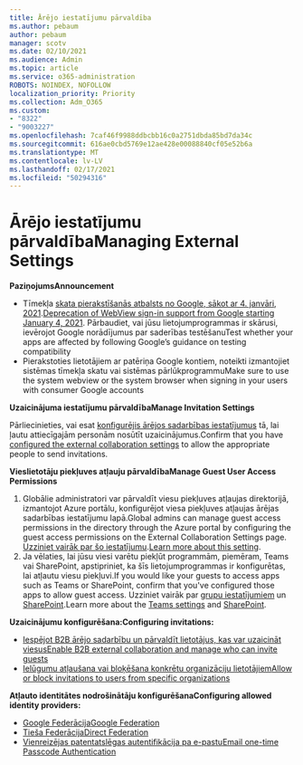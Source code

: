 ```yaml
---
title: Ārējo iestatījumu pārvaldība
ms.author: pebaum
author: pebaum
manager: scotv
ms.date: 02/10/2021
ms.audience: Admin
ms.topic: article
ms.service: o365-administration
ROBOTS: NOINDEX, NOFOLLOW
localization_priority: Priority
ms.collection: Adm_O365
ms.custom:
- "8322"
- "9003227"
ms.openlocfilehash: 7caf46f9988ddbcbb16c0a2751dbda85bd7da34c
ms.sourcegitcommit: 616ae0cbd5769e12ae428e00088840cf05e52b6a
ms.translationtype: MT
ms.contentlocale: lv-LV
ms.lasthandoff: 02/17/2021
ms.locfileid: "50294316"
---
```

# <a name="managing-external-settings"></a><span data-ttu-id="ce85d-102">Ārējo iestatījumu pārvaldība</span><span class="sxs-lookup"><span data-stu-id="ce85d-102">Managing External Settings</span></span>

<span data-ttu-id="ce85d-103">**Paziņojums**</span><span class="sxs-lookup"><span data-stu-id="ce85d-103">**Announcement**</span></span>

- <span data-ttu-id="ce85d-104">Tīmekļa [skata pierakstīšanās atbalsts no Google, sākot ar 4. janvāri, 2021](https://docs.microsoft.com/azure/active-directory/external-identities/google-federation?WT.mc_id=Portal-Microsoft_Azure_Support#deprecation-of-webview-sign-in-support).</span><span class="sxs-lookup"><span data-stu-id="ce85d-104">[Deprecation of WebView sign-in support from Google starting January 4, 2021](https://docs.microsoft.com/azure/active-directory/external-identities/google-federation?WT.mc_id=Portal-Microsoft_Azure_Support#deprecation-of-webview-sign-in-support).</span></span> <span data-ttu-id="ce85d-105">Pārbaudiet, vai jūsu lietojumprogrammas ir skārusi, ievērojot Google norādījumus par saderības testēšanu</span><span class="sxs-lookup"><span data-stu-id="ce85d-105">Test whether your apps are affected by following Google’s guidance on testing compatibility</span></span>
- <span data-ttu-id="ce85d-106">Pierakstoties lietotājiem ar patēriņa Google kontiem, noteikti izmantojiet sistēmas tīmekļa skatu vai sistēmas pārlūkprogrammu</span><span class="sxs-lookup"><span data-stu-id="ce85d-106">Make sure to use the system webview or the system browser when signing in your users with consumer Google accounts</span></span>

<span data-ttu-id="ce85d-107">**Uzaicinājuma iestatījumu pārvaldība**</span><span class="sxs-lookup"><span data-stu-id="ce85d-107">**Manage Invitation Settings**</span></span>

<span data-ttu-id="ce85d-108">Pārliecinieties, vai esat [konfigurējis ārējos sadarbības iestatījumus](https://docs.microsoft.com/azure/active-directory/external-identities/delegate-invitations?WT.mc_id=Portal-Microsoft_Azure_Support) tā, lai ļautu attiecīgajām personām nosūtīt uzaicinājumus.</span><span class="sxs-lookup"><span data-stu-id="ce85d-108">Confirm that you have [configured the external collaboration settings](https://docs.microsoft.com/azure/active-directory/external-identities/delegate-invitations?WT.mc_id=Portal-Microsoft_Azure_Support) to allow the appropriate people to send invitations.</span></span>

<span data-ttu-id="ce85d-109">**Vieslietotāju piekļuves atļauju pārvaldība**</span><span class="sxs-lookup"><span data-stu-id="ce85d-109">**Manage Guest User Access Permissions**</span></span>

1. <span data-ttu-id="ce85d-110">Globālie administratori var pārvaldīt viesu piekļuves atļaujas direktorijā, izmantojot Azure portālu, konfigurējot viesa piekļuves atļaujas ārējas sadarbības iestatījumu lapā.</span><span class="sxs-lookup"><span data-stu-id="ce85d-110">Global admins can manage guest access permissions in the directory through the Azure portal by configuring the guest access permissions on the External Collaboration Settings page.</span></span> <span data-ttu-id="ce85d-111">[Uzziniet vairāk par šo iestatījumu](https://docs.microsoft.com/azure/active-directory/fundamentals/users-default-permissions?WT.mc_id=Portal-Microsoft_Azure_Support).</span><span class="sxs-lookup"><span data-stu-id="ce85d-111">[Learn more about this setting](https://docs.microsoft.com/azure/active-directory/fundamentals/users-default-permissions?WT.mc_id=Portal-Microsoft_Azure_Support).</span></span>
2. <span data-ttu-id="ce85d-112">Ja vēlaties, lai jūsu viesi varētu piekļūt programmām, piemēram, Teams vai SharePoint, apstipriniet, ka šīs lietojumprogrammas ir konfigurētas, lai atļautu viesu piekļuvi.</span><span class="sxs-lookup"><span data-stu-id="ce85d-112">If you would like your guests to access apps such as Teams or SharePoint, confirm that you've configured those apps to allow guest access.</span></span> <span data-ttu-id="ce85d-113">Uzziniet vairāk par [grupu iestatījumiem](https://docs.microsoft.com/microsoftteams/guest-access?WT.mc_id=Portal-Microsoft_Azure_Support) un [SharePoint](https://docs.microsoft.com/sharepoint/external-sharing-overview?WT.mc_id=Portal-Microsoft_Azure_Support).</span><span class="sxs-lookup"><span data-stu-id="ce85d-113">Learn more about the [Teams settings](https://docs.microsoft.com/microsoftteams/guest-access?WT.mc_id=Portal-Microsoft_Azure_Support) and [SharePoint](https://docs.microsoft.com/sharepoint/external-sharing-overview?WT.mc_id=Portal-Microsoft_Azure_Support).</span></span>

<span data-ttu-id="ce85d-114">**Uzaicinājumu konfigurēšana:**</span><span class="sxs-lookup"><span data-stu-id="ce85d-114">**Configuring invitations:**</span></span>

- [<span data-ttu-id="ce85d-115">Iespējot B2B ārējo sadarbību un pārvaldīt lietotājus, kas var uzaicināt viesus</span><span class="sxs-lookup"><span data-stu-id="ce85d-115">Enable B2B external collaboration and manage who can invite guests</span></span>](https://docs.microsoft.com/azure/active-directory/b2b/delegate-invitations?WT.mc_id=Portal-Microsoft_Azure_Support)
- [<span data-ttu-id="ce85d-116">Ielūgumu atļaušana vai bloķēšana konkrētu organizāciju lietotājiem</span><span class="sxs-lookup"><span data-stu-id="ce85d-116">Allow or block invitations to users from specific organizations</span></span>](https://docs.microsoft.com/azure/active-directory/b2b/allow-deny-list?WT.mc_id=Portal-Microsoft_Azure_Support)

<span data-ttu-id="ce85d-117">**Atļauto identitātes nodrošinātāju konfigurēšana**</span><span class="sxs-lookup"><span data-stu-id="ce85d-117">**Configuring allowed identity providers:**</span></span>

- [<span data-ttu-id="ce85d-118">Google Federācija</span><span class="sxs-lookup"><span data-stu-id="ce85d-118">Google Federation</span></span>](https://docs.microsoft.com/azure/active-directory/b2b/google-federation?WT.mc_id=Portal-Microsoft_Azure_Support)
- [<span data-ttu-id="ce85d-119">Tieša Federācija</span><span class="sxs-lookup"><span data-stu-id="ce85d-119">Direct Federation</span></span>](https://docs.microsoft.com/azure/active-directory/b2b/direct-federation?WT.mc_id=Portal-Microsoft_Azure_Support)
- [<span data-ttu-id="ce85d-120">Vienreizējas patentatslēgas autentifikācija pa e-pastu</span><span class="sxs-lookup"><span data-stu-id="ce85d-120">Email one-time Passcode Authentication</span></span>](https://docs.microsoft.com/azure/active-directory/b2b/one-time-passcode?WT.mc_id=Portal-Microsoft_Azure_Support)
